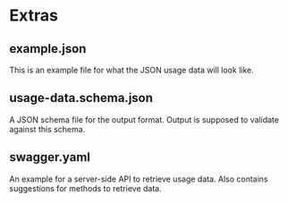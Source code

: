 # Extras

## example.json

This is an example file for what the JSON usage data will look like.

## usage-data.schema.json

A JSON schema file for the output format. Output is supposed to validate against this schema.

## swagger.yaml

An example for a server-side API to retrieve usage data.
Also contains suggestions for methods to retrieve data.
